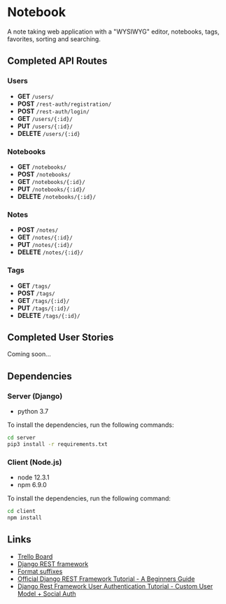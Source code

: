 # Notebook

A note taking web application with a "WYSIWYG" editor, notebooks, tags, favorites, sorting and searching.

## Completed API Routes

### Users
* **GET** `/users/`
* **POST** `/rest-auth/registration/`
* **POST** `/rest-auth/login/`
* **GET** `/users/{:id}/`
* **PUT** `/users/{:id}/`
* **DELETE** `/users/{:id}`

### Notebooks
* **GET** `/notebooks/`
* **POST** `/notebooks/`
* **GET** `/notebooks/{:id}/`
* **PUT** `/notebooks/{:id}/`
* **DELETE** `/notebooks/{:id}/`

### Notes
* **POST** `/notes/`
* **GET** `/notes/{:id}/`
* **PUT** `/notes/{:id}/`
* **DELETE** `/notes/{:id}/`

### Tags
* **GET** `/tags/`
* **POST** `/tags/`
* **GET** `/tags/{:id}/`
* **PUT** `/tags/{:id}/`
* **DELETE** `/tags/{:id}/`

## Completed User Stories

Coming soon...

## Dependencies

### Server (Django)

* python 3.7

To install the dependencies, run the following commands:

```bash
cd server
pip3 install -r requirements.txt
```

### Client (Node.js)

* node 12.3.1
* npm 6.9.0

To install the dependencies, run the following command:

```bash
cd client
npm install
```

## Links
* [Trello Board](https://trello.com/b/kUy04psi/notebook)
* [Django REST framework](https://www.django-rest-framework.org/)
* [Format suffixes](https://www.django-rest-framework.org/api-guide/format-suffixes/)
* [Official Django REST Framework Tutorial - A Beginners Guide](https://wsvincent.com/official-django-rest-framework-tutorial-beginners-guide/)
* [Django Rest Framework User Authentication Tutorial - Custom User Model + Social Auth](https://wsvincent.com/django-rest-framework-user-authentication-tutorial/)
